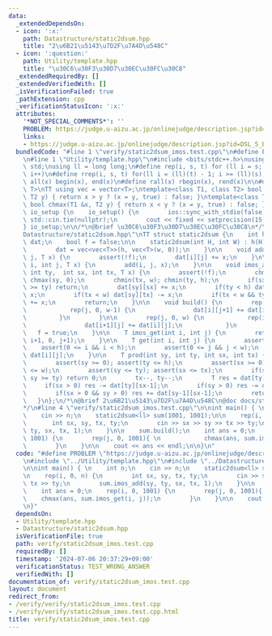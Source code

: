```yaml
---
data:
  _extendedDependsOn:
  - icon: ':x:'
    path: Datastructure/static2dsum.hpp
    title: "2\u6B21\u5143\u7D2F\u7A4D\u548C"
  - icon: ':question:'
    path: Utility/template.hpp
    title: "\u30C6\u30F3\u30D7\u30EC\u30FC\u30C8"
  _extendedRequiredBy: []
  _extendedVerifiedWith: []
  _isVerificationFailed: true
  _pathExtension: cpp
  _verificationStatusIcon: ':x:'
  attributes:
    '*NOT_SPECIAL_COMMENTS*': ''
    PROBLEM: https://judge.u-aizu.ac.jp/onlinejudge/description.jsp?id=DSL_5_B&lang=ja
    links:
    - https://judge.u-aizu.ac.jp/onlinejudge/description.jsp?id=DSL_5_B&lang=ja
  bundledCode: "#line 1 \"verify/static2dsum_imos.test.cpp\"\n#define PROBLEM \"https://judge.u-aizu.ac.jp/onlinejudge/description.jsp?id=DSL_5_B&lang=ja\"\
    \n#line 1 \"Utility/template.hpp\"\n#include <bits/stdc++.h>\nusing namespace\
    \ std;\nusing ll = long long;\n#define rep(i, s, t) for (ll i = s; i < (ll)(t);\
    \ i++)\n#define rrep(i, s, t) for(ll i = (ll)(t) - 1; i >= (ll)(s); i--)\n#define\
    \ all(x) begin(x), end(x)\n#define rall(x) rbegin(x), rend(x)\n\n#define TT template<typename\
    \ T>\nTT using vec = vector<T>;\ntemplate<class T1, class T2> bool chmin(T1 &x,\
    \ T2 y) { return x > y ? (x = y, true) : false; }\ntemplate<class T1, class T2>\
    \ bool chmax(T1 &x, T2 y) { return x < y ? (x = y, true) : false; }\n\nstruct\
    \ io_setup {\n    io_setup() {\n        ios::sync_with_stdio(false);\n       \
    \ std::cin.tie(nullptr);\n        cout << fixed << setprecision(15);\n    }\n\
    } io_setup;\n\n/*\n@brief \u30C6\u30F3\u30D7\u30EC\u30FC\u30C8\n*/\n#line 1 \"\
    Datastructure/static2dsum.hpp\"\nTT struct static2dsum {\n    int h, w;\n    vec<vec<T>>\
    \ dat;\n    bool f = false;\n\n    static2dsum(int H, int W) : h(H), w(W) {\n\
    \        dat = vec<vec<T>>(h, vec<T>(w, 0));\n    }\n\n    void add(int i, int\
    \ j, T x) {\n        assert(!f);\n        dat[i][j] += x;\n    }\n\n    void imos_add(int\
    \ i, int j, T x) {\n        add(i, j, x);\n    }\n\n    void imos_add(int sy,\
    \ int ty,  int sx, int tx, T x) {\n        assert(!f);\n        chmax(sx, 0);\
    \ chmax(sy, 0);\n        chmin(tx, w); chmin(ty, h);\n        if(sx >= tx || sy\
    \ >= ty) return;\n        dat[sy][sx] += x;\n        if(ty < h) dat[ty][sx] -=\
    \ x;\n        if(tx < w) dat[sy][tx] -= x;\n        if(tx < w && ty < h) dat[ty][tx]\
    \ += x;\n        return;\n    }\n\n    void build() {\n        rep(i, 0, h) {\n\
    \            rep(j, 0, w-1) {\n                dat[i][j+1] += dat[i][j];\n   \
    \         }\n        }\n\n        rep(j, 0, w) {\n            rep(i, 0, h-1) {\n\
    \                dat[i+1][j] += dat[i][j];\n            }\n        }\n\n     \
    \   f = true;\n    }\n\n    T imos_get(int i, int j) {\n        return prod(0,\
    \ i+1, 0, j+1);\n    }\n\n    T get(int i, int j) {\n        assert(f);\n    \
    \    assert(0 <= i && i < h);\n        assert(0 <= j && j < w);\n        return\
    \ dat[i][j];\n    }\n\n    T prod(int sy, int ty, int sx, int tx) {\n        assert(f);\n\
    \        assert(sy >= 0); assert(ty <= h);\n        assert(sx >= 0); assert(tx\
    \ <= w);\n        assert(sy <= ty); assert(sx <= tx);\n        if(sx >= tx ||\
    \ sy >= ty) return 0;\n        tx--, ty--;\n        T res = dat[ty][tx];\n   \
    \     if(sx > 0) res -= dat[ty][sx-1];\n        if(sy > 0) res -= dat[sy-1][tx];\n\
    \        if(sx > 0 && sy > 0) res += dat[sy-1][sx-1];\n        return res;\n \
    \   }\n};\n/*\n@brief 2\u6B21\u5143\u7D2F\u7A4D\u548C\n@doc docs/static2dsum.md\n\
    */\n#line 4 \"verify/static2dsum_imos.test.cpp\"\n\nint main() { \n    int n;\n\
    \    cin >> n;\n    static2dsum<ll> sum(1001, 1001);\n\n    rep(i, 0, n) {\n \
    \       int sx, sy, tx, ty;\n        cin >> sx >> sy >> tx >> ty;\n        sum.imos_add(sy,\
    \ ty, sx, tx, 1);\n    }\n\n    sum.build();\n    int ans = 0;\n    rep(i, 0,\
    \ 1001) {\n        rep(j, 0, 1001){ \n            chmax(ans, sum.imos_get(i, j));\n\
    \        }\n    }\n\n    cout << ans << endl;\n\n}\n"
  code: "#define PROBLEM \"https://judge.u-aizu.ac.jp/onlinejudge/description.jsp?id=DSL_5_B&lang=ja\"\
    \n#include \"../Utility/template.hpp\"\n#include \"../Datastructure/static2dsum.hpp\"\
    \n\nint main() { \n    int n;\n    cin >> n;\n    static2dsum<ll> sum(1001, 1001);\n\
    \n    rep(i, 0, n) {\n        int sx, sy, tx, ty;\n        cin >> sx >> sy >>\
    \ tx >> ty;\n        sum.imos_add(sy, ty, sx, tx, 1);\n    }\n\n    sum.build();\n\
    \    int ans = 0;\n    rep(i, 0, 1001) {\n        rep(j, 0, 1001){ \n        \
    \    chmax(ans, sum.imos_get(i, j));\n        }\n    }\n\n    cout << ans << endl;\n\
    \n}"
  dependsOn:
  - Utility/template.hpp
  - Datastructure/static2dsum.hpp
  isVerificationFile: true
  path: verify/static2dsum_imos.test.cpp
  requiredBy: []
  timestamp: '2024-07-06 20:37:29+09:00'
  verificationStatus: TEST_WRONG_ANSWER
  verifiedWith: []
documentation_of: verify/static2dsum_imos.test.cpp
layout: document
redirect_from:
- /verify/verify/static2dsum_imos.test.cpp
- /verify/verify/static2dsum_imos.test.cpp.html
title: verify/static2dsum_imos.test.cpp
---
```

